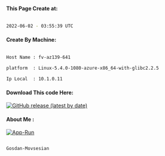 
   
#### This Page Create at:

```bash

2022-06-02 - 03:55:39 UTC

```

#### Create By Machine:

```bash

Host Name : fv-az139-641

platform  : Linux-5.4.0-1080-azure-x86_64-with-glibc2.2.5

Ip Local  : 10.1.0.11

```
#### Download This code Here:

[![GitHub release (latest by date)](https://img.shields.io/github/v/release/Gosdan-Movsesian/Gosdan?style=for-the-badge&label=Download)](https://github.com/Gosdan-Movsesian/Gosdan/releases) 

</p> 

#### About Me :

[![App-Run](https://github.com/Gosdan-Movsesian/Gosdan/actions/workflows/App-Run.yml/badge.svg)](https://github.com/Gosdan-Movsesian/Gosdan/actions/workflows/App-Run.yml)

```bash

Gosdan-Movsesian

```

